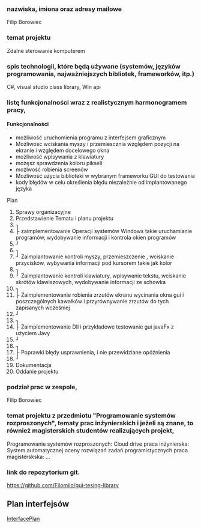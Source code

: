 ### nazwiska, imiona oraz adresy mailowe
Filip Borowiec 

### temat projektu
Zdalne sterowanie komputerem

### spis technologii, które będą używane (systemów, języków programowania, najważniejszych bibliotek, frameworków, itp.)

C#, visual studio class library, Win api
### listę funkcjonalności wraz z realistycznym harmonogramem pracy,

#### Funkcjonalności
* możliwość uruchomienia programu z interfejsem graficznym
* Możliwośc wciskania myszy i przemiescznia względem pozycji na ekranie i względem docelowego okna
* możliwość wpisywania z klawiatury
* możęsz sprawdzenia koloru pikseli
* możlwość robienia screenów
* Możliwość użycia biblioteki w wybranym frameworku GUI do testowania
* kody błędów w celu określenia błędu niezależnie od implantowanego języka

Plan
1. Sprawy organizacyjne
2. Przedstawienie Tematu i planu projektu
3. ┐
4. ├ zaimplementowanie Operacji systemów Windows takie uruchamianie programów,    wydobywanie informacji i kontrola okien programów
5. ┘
6. ┐
7. ┘ Zaimplantowanie kontroli myszy, przemieszczenie , wciskanie przycisków, wybywania informacji pod kursorem takie jak kolor
8. ┐
9. ┘ Zaimplantowanie kontroli klawiatury, wpisywanie tekstu, wciskanie skrótów klawiszowych, wydobywanie informacji ze schowka
10. ┐
11. ├ Zaimplementowanie robienia zrzutów ekranu wycinania okna gui i poszczególnych kawałków i przyrównywanie zrzutów do tych zapisanych wcześniej
12. ┘
13. ┐
14. ├  Zaimplementowanie Dll i przykładowe testowanie gui javaFx z użyciem Javy
15. ┘
16. ┐
17. ├  Poprawki błędy usprawnienia, i nie przewidziane opóźnienia
18. ┘
19. Dokumentacja
20. Oddanie projektu



### podział prac w zespole,

Filip Borowiec

###  temat projektu z przedmiotu "Programowanie systemów rozproszonych", tematy prac inżynierskich i jeżeli są znane, to również magisterskich studentów realizujących projekt,

Programowanie systemów rozproszonych: Cloud drive
praca inżynierska: System automatycznej oceny rozwiązań zadań programistycznych
praca magisterskska: ...
### link do repozytorium git.
https://github.com/Filomilo/gui-tesing-library


## Plan interfejsów
[InterfacePlan](./docs/InterfacePlan.md)
